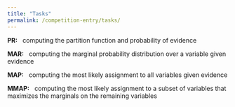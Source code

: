 ```yaml
---
title: "Tasks"
permalink: /competition-entry/tasks/
---
```


**PR:** 
&nbsp; computing the partition function and probability of evidence 

**MAR:** 
&nbsp; computing the marginal probability distribution over a variable given evidence 

**MAP:** 
&nbsp; computing the most likely assignment to all variables given evidence 

**MMAP:**
&nbsp; computing the most likely assignment to a subset of variables that maximizes the marginals on the remaining variables 

